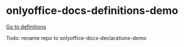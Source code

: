 # onlyoffice-docs-definitions-demo

[Go to definitions](https://github.com/vanyauhalin/onlyoffice-docs-definitions-demo/tree/dist)

Todo: rename repo to onlyoffice-docs-declarations-demo
